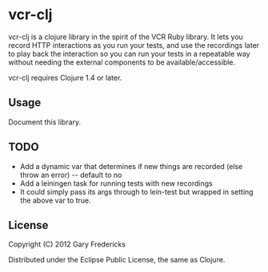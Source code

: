 # vcr-clj

vcr-clj is a clojure library in the spirit of the VCR Ruby library. It lets you
record HTTP interactions as you run your tests, and use the recordings later to
play back the interaction so you can run your tests in a repeatable way without
needing the external components to be available/accessible.

vcr-clj requires Clojure 1.4 or later.

## Usage

Document this library.

## TODO

* Add a dynamic var that determines if new things are recorded (else throw an
  error) -- default to no
* Add a leiningen task for running tests with new recordings
 * It could simply pass its args through to lein-test but wrapped in setting
   the above var to true.

## License

Copyright (C) 2012 Gary Fredericks

Distributed under the Eclipse Public License, the same as Clojure.
